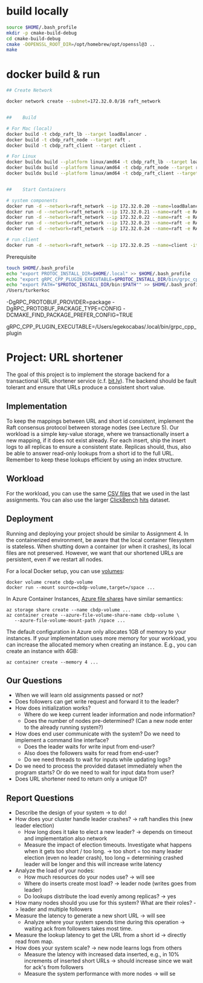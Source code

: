 # build locally

``` bash
source $HOME/.bash_profile
mkdir -p cmake-build-debug
cd cmake-build-debug
cmake -DOPENSSL_ROOT_DIR=/opt/homebrew/opt/openssl@3 ..
make
```

# docker build & run
``` bash
## Create Network

docker network create --subnet=172.32.0.0/16 raft_network


##    Build

# For Mac (local)
docker build -t cbdp_raft_lb --target loadBalancer .
docker build -t cbdp_raft_node --target raft .
docker build -t cbdp_raft_client --target client .

# For Linux
docker buildx build --platform linux/amd64 -t cbdp_raft_lb --target loadBalancer .
docker buildx build --platform linux/amd64 -t cbdp_raft_node --target raft .
docker buildx build --platform linux/amd64 -t cbdp_raft_client --target client .


##    Start Containers

# system components
docker run -d --network=raft_network --ip 172.32.0.20 --name=loadBalancer cbdp_raft_lb
docker run -d --network=raft_network --ip 172.32.0.21 --name=raft -e RAFT_NODE_NUMBER='0' cbdp_raft_node
docker run -d --network=raft_network --ip 172.32.0.22 --name=raft -e RAFT_NODE_NUMBER='1' cbdp_raft_node
docker run -d --network=raft_network --ip 172.32.0.23 --name=raft -e RAFT_NODE_NUMBER='2' cbdp_raft_node
docker run -d --network=raft_network --ip 172.32.0.24 --name=raft -e RAFT_NODE_NUMBER='3' cbdp_raft_node

# run client
docker run -d --network=raft_network --ip 172.32.0.25 --name=client -it cbdp_raft_client /bin/bash
```

Prerequisite

``` bash
touch $HOME/.bash_profile
echo "export PROTOC_INSTALL_DIR=$HOME/.local" >> $HOME/.bash_profile
echo "export gRPC_CPP_PLUGIN_EXECUTABLE=$PROTOC_INSTALL_DIR/bin/grpc_cpp_plugin" >> $HOME/.bash_profile
echo "export PATH="$PROTOC_INSTALL_DIR/bin:$PATH"" >> $HOME/.bash_profile
/Users/turkerkoc
```

-DgRPC_PROTOBUF_PROVIDER=package -DgRPC_PROTOBUF_PACKAGE_TYPE=CONFIG -DCMAKE_FIND_PACKAGE_PREFER_CONFIG=TRUE

gRPC_CPP_PLUGIN_EXECUTABLE=/Users/egekocabas/.local/bin/grpc_cpp_plugin


# Project: URL shortener

The goal of this project is to implement the storage backend for a transactional URL shortener service (c.f. [bit.ly](https://bit.ly)).
The backend should be fault tolerant and ensure that URLs produce a consistent short value.

## Implementation

To keep the mappings between URL and short id consistent, implement the Raft consensus protocol between storage nodes (see Lecture 5).
Our workload is a simple key-value storage, where we transactionally insert a new mapping, if it does not exist already.
For each insert, ship the insert logs to all replicas to ensure a consistent state.
Replicas should, thus, also be able to answer read-only lookups from a short id to the full URL.
Remember to keep these lookups efficient by using an index structure.

## Workload

For the workload, you can use the same [CSV files](https://db.in.tum.de/teaching/ws2223/clouddataprocessing/data/filelist.csv) 
that we used in the last assignments.
You can also use the larger [ClickBench](https://github.com/ClickHouse/ClickBench) [hits](https://datasets.clickhouse.com/hits_compatible/hits.tsv.gz) dataset.

## Deployment

Running and deploying your project should be similar to Assignment 4.
In the containerized environment, be aware that the local container filesystem is stateless.
When shutting down a container (or when it crashes), its local files are not preserved.
However, we want that our shortened URLs are persistent, even if we restart all nodes.

For a local Docker setup, you can use [volumes](https://docs.docker.com/storage/volumes/):
```
docker volume create cbdp-volume
docker run --mount source=cbdp-volume,target=/space ...
```

In Azure Container Instances, [Azure file shares](https://learn.microsoft.com/en-us/azure/container-instances/container-instances-volume-azure-files) have similar semantics:
```
az storage share create --name cbdp-volume ...
az container create --azure-file-volume-share-name cbdp-volume \
   --azure-file-volume-mount-path /space ...
```

The default configuration in Azure only allocates 1GB of memory to your instances.
If your implementation uses more memory for your workload, you can increase the allocated memory when creating an instance.
E.g., you can create an instance with 4GB:
```
az container create --memory 4 ...
```

## Our Questions
* When we will learn old assignments passed or not?
* Does followers can get write request and forward it to the leader?
* How does initialization works?
  * Where do we keep current leader information and node information?
  * Does the number of nodes pre-determined? (Can a new node enter to the already running system?)
* How does end user communicate with the system? Do we need to implement a command line interface?
  * Does the leader waits for write input from end-user?
  * Also does the followers waits for read from end-user?
  * Do we need threads to wait for inputs while updating logs?
* Do we need to process the provided dataset immediately when the program starts? Or do we need to wait for input data from user?
* Does URL shortener need to return only a unique ID? 

## Report Questions

* Describe the design of your system -> to do!
* How does your cluster handle leader crashes? -> raft handles this (new leader election)
   * How long does it take to elect a new leader? -> depends on timeout and implementation also network
   * Measure the impact of election timeouts. Investigate what happens when it gets too short / too long. -> too short = too many leader election (even no leader crash), too long = determining crashed leader will be longer and this will increase write latency
* Analyze the load of your nodes:
   * How much resources do your nodes use? -> will see
   * Where do inserts create most load? -> leader node (writes goes from leader)
   * Do lookups distribute the load evenly among replicas? -> yes
* How many nodes should you use for this system? What are their roles? -> leader and multiple followers
* Measure the latency to generate a new short URL -> will see
   * Analyze where your system spends time during this operation -> waiting ack from followers takes most time.
* Measure the lookup latency to get the URL from a short id -> directly read from map.
* How does your system scale? -> new node learns logs from others
   * Measure the latency with increased data inserted, e.g., in 10% increments of inserted short URLs -> should increase since we wait for ack's from followers
   * Measure the system performance with more nodes -> will se
